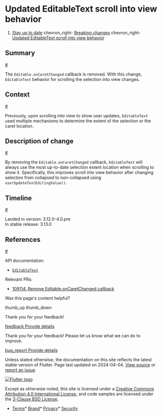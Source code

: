 Updated EditableText scroll into view behavior
==============================================

1. [Stay up to date](/release) chevron\_right- [Breaking changes](/release/breaking-changes) chevron\_right- [Updated EditableText scroll into view behavior](/release/breaking-changes/editable-text-scroll-into-view)

Summary
-------

[#](#summary)

The `Editable.onCaretChanged` callback is removed. With this change, `EditableText` behavior for scrolling the selection into view changes.

Context
-------

[#](#context)

Previously, upon scrolling into view to show user updates, `EditableText` used multiple mechanisms to determine the extent of the selection or the caret location.

Description of change
---------------------

[#](#description-of-change)

By removing the `Editable.onCaretChanged` callback, `EditableText` will always use the most up-to-date selection extent location when scrolling to show it. Specifically, this improves scroll into view behavior after changing selection from collapsed to non-collapsed using `userUpdateTextEditingValue()`.

Timeline
--------

[#](#timeline)

Landed in version: 3.12.0-4.0.pre  
 In stable release: 3.13.0

References
----------

[#](#references)

API documentation:

* [`EditableText`](https://api.flutter.dev/flutter/widgets/EditableText-class.html)

Relevant PRs:

* [109114: Remove Editable.onCaretChanged callback](https://github.com/flutter/flutter/pull/109114)

Was this page's content helpful?

thumb\_up thumb\_down

Thank you for your feedback!

 [feedback Provide details](https://github.com/flutter/website/issues/new?template=1_page_issue.yml&&page-url=https://docs.flutter.dev/release/breaking-changes/editable-text-scroll-into-view/&page-source=https://github.com/flutter/website/tree/main/src/content/release/breaking-changes/editable-text-scroll-into-view.md)

Thank you for your feedback! Please let us know what we can do to improve.

 [bug\_report Provide details](https://github.com/flutter/website/issues/new?template=1_page_issue.yml&&page-url=https://docs.flutter.dev/release/breaking-changes/editable-text-scroll-into-view/&page-source=https://github.com/flutter/website/tree/main/src/content/release/breaking-changes/editable-text-scroll-into-view.md)

Unless stated otherwise, the documentation on this site reflects the latest stable version of Flutter. Page last updated on 2024-04-04. [View source](https://github.com/flutter/website/tree/main/src/content/release/breaking-changes/editable-text-scroll-into-view.md) or [report an issue](https://github.com/flutter/website/issues/new?template=1_page_issue.yml&&page-url=https://docs.flutter.dev/release/breaking-changes/editable-text-scroll-into-view/&page-source=https://github.com/flutter/website/tree/main/src/content/release/breaking-changes/editable-text-scroll-into-view.md "Report an issue with this page").

[![Flutter logo](/assets/images/branding/flutter/logo+text/horizontal/white.svg)](https://flutter.dev)

Except as otherwise noted, this site is licensed under a [Creative Commons Attribution 4.0 International License](https://creativecommons.org/licenses/by/4.0/), and code samples are licensed under the [3-Clause BSD License](https://opensource.org/licenses/BSD-3-Clause).

* [Terms](/tos "Terms of use")* [Brand](/brand "Brand usage guidelines")* [Privacy](https://policies.google.com/privacy "Privacy policy")* [Security](/security "Security philosophy and practices")

   